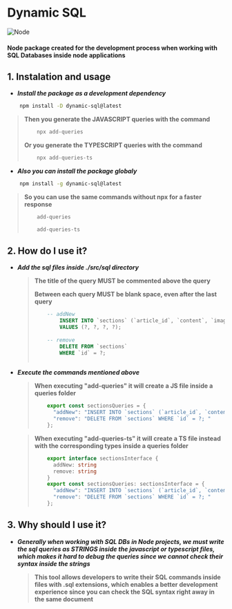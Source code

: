 # Dynamic SQL
![Node](https://img.shields.io/badge/Node.js-43853D?style=for-the-badge&logo=node.js&logoColor=white)

#### **Node package created for the development process when working with SQL Databases inside node applications**

## **1. Instalation and usage**

- ***Install the package as a development dependency***
```bash
    npm install -D dynamic-sql@latest
```
  > **Then you generate the JAVASCRIPT queries with the command**
  > ```bash
  >     npx add-queries
  > ```
  > **Or you generate the TYPESCRIPT queries with the command**
  > ```bash
  >     npx add-queries-ts
  > ```
- ***Also you can install the package globaly***
```bash
    npm install -g dynamic-sql@latest
```
  > **So you can use the same commands without npx for a faster response**
  > ```bash
  >     add-queries
  > ```
  > ```bash
  >     add-queries-ts
  > ```

## **2. How do I use it?**

- ***Add the sql files inside ./src/sql directory***

  > **The title of the query MUST be commented above the query**
  > 
  > **Between each query MUST be blank space, even after the last query**
  > ```sql
  >     -- addNew
  >         INSERT INTO `sections` (`article_id`, `content`, `image_url`)
  >         VALUES (?, ?, ?, ?);
  >     
  >     -- remove
  >         DELETE FROM `sections`
  >         WHERE `id` = ?;
  >     
  > ```
- ***Execute the commands mentioned above***

  > **When executing "add-queries" it will create a JS file inside a queries folder**
  > ```js
  >     export const sectionsQueries = {
  >       "addNew": "INSERT INTO `sections` (`article_id`, `content`, `image_url`) VALUES (?, ?, ?, ?); ",
  >       "remove": "DELETE FROM `sections` WHERE `id` = ?; "
  >     };
  > ```

  > **When executing "add-queries-ts" it will create a TS file instead with the corresponding types inside a queries folder**
  > ```ts
  >     export interface sectionsInterface {
  >       addNew: string
  >       remove: string
  >     }
  >     export const sectionsQueries: sectionsInterface = {
  >       "addNew": "INSERT INTO `sections` (`article_id`, `content`, `image_url`) VALUES (?, ?, ?, ?); ",
  >       "remove": "DELETE FROM `sections` WHERE `id` = ?; "
  >     };
  > ```

## **3. Why should I use it?**

- ***Generally when working with SQL DBs in Node projects, we must write the sql queries as STRINGS inside the javascript or typescript files, which makes it hard to debug the queries since we cannot check their syntax inside the strings***

    > **This tool allows developers to write their SQL commands inside files with .sql extensions, which enables a better development experience since you can check the SQL syntax right away in the same document**
